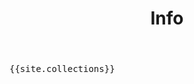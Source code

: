 ﻿---
layout: default
title: Info
published: true
excluded: true
---

<pre>{{site.collections}}</pre>